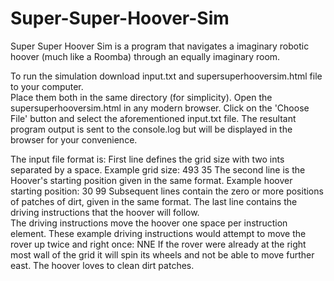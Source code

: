# Super-Super-Hoover-Sim
Super Super Hoover Sim is a program that navigates a imaginary robotic hoover (much like a Roomba) through an equally imaginary room.

To run the simulation download input.txt and supersuperhooversim.html file to your computer.  
Place them both in the same directory (for simplicity).
Open the supersuperhooversim.html in any modern browser.
Click on the 'Choose File' button and select the aforementioned input.txt file.
The resultant program output is sent to the console.log but will be displayed in the browser for your convenience.

The input file format is:
First line defines the grid size with two ints separated by a space.
Example grid size: 493 35
The second line is the Hoover's starting position given in the same format.
Example hoover starting position: 30 99
Subsequent lines contain the zero or more positions of patches of dirt, given in the same format.
The last line contains the driving instructions that the hoover will follow.  
The driving instructions move the hoover one space per instruction element.
These example driving instructions would attempt to move the rover up twice and right once: NNE
If the rover were already at the right most wall of the grid it will spin its wheels and not be able to move further east.
The hoover loves to clean dirt patches.

